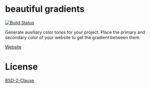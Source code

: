 # beautiful gradients

[![Build Status](https://travis-ci.org/dgarcia360/beautifulgradients.svg?branch=master)](https://travis-ci.org/dgarcia360/beautifulgradients)

Generate auxiliary color tones for your project. Place the primary and secondary color of your website to get the gradient between them.

[Website](https://dgarcia360.github.io/beautifulgradients)

# License

[BSD-2-Clause](LICENSE.md)
